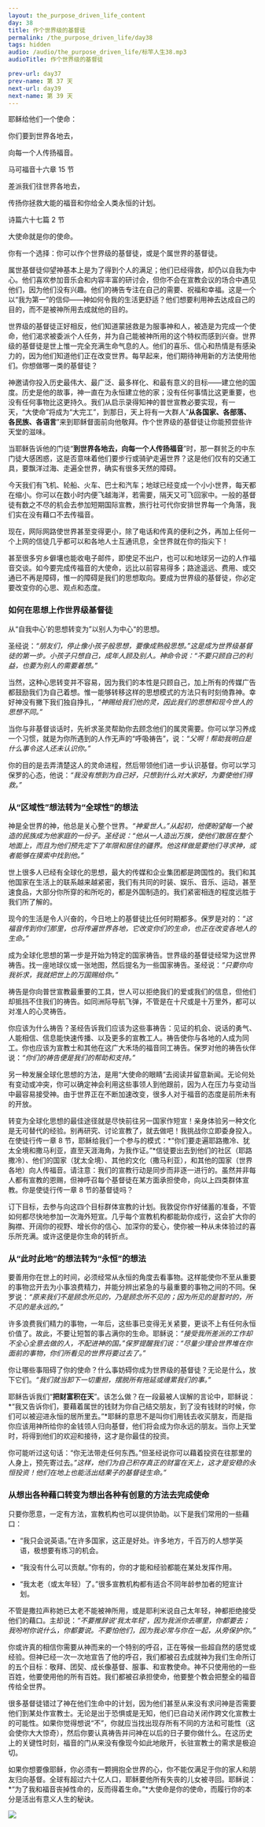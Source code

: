 ```yaml
---
layout: the_purpose_driven_life_content
day: 38
title: 作个世界级的基督徒
permalink: /the_purpose_driven_life/day38
tags: hidden
audio: /audio/the_purpose_driven_life/标竿人生38.mp3
audioTitle: 作个世界级的基督徒

prev-url: day37
prev-name: 第 37 天
next-url: day39
next-name: 第 39 天
---
```


<div class="center script poem">
<p>耶稣给他们一个使命：</p>
<p>你们要到世界各地去，</p>
<p>向每一个人传扬福音。</p>
<p class="sp-verse">马可福音十六章 15 节</p>
</div>
<div class="center script poem">
<p>差派我们往世界各地去，</p>
<p>传扬你拯救大能的福音和你给全人类永恒的计划。</p>
<p class="sp-verse">诗篇六十七篇 2 节</p>
</div>
<p class="first">大使命就是你的使命。</p>

你有一个选择：你可以作个世界级的基督徒，或是个属世界的基督徒。

属世基督徒仰望神基本上是为了得到个人的满足；他们已经得救，却仍以自我为中心。他们喜欢参加音乐会和内容丰富的研讨会，但你不会在宣教会议的场合中遇见他们，因为他们没有兴趣。他们的祷告专注在自己的需要、祝福和幸福。这是一个以“我为第一”的信仰——神如何令我的生活更舒适？他们想要利用神去达成自己的目的，而不是被神所用去成就他的目的。

世界级的基督徒正好相反，他们知道蒙拯救是为服事神和人，被造是为完成一个使命，他们渴求被委派个人任务，并为自己能被神所用的这个特权而感到兴奋。世界级的基督徒是世上惟一完全充满生命气息的人。他们的喜乐、信心和热情是有感染力的，因为他们知道他们正在改变世界。每早起来，他们期待神用新的方法使用他们。你想做哪一类的基督徒？

神邀请你投入历史最伟大、最广泛、最多样化、和最有意义的目标——建立他的国度。历史是他的故事，神一直在为永恒建立他的家；没有任何事情比这更重要，也没有任何事物比这更持久。我们从启示录得知神的普世宣教必要实现，有一天，“大使命”将成为“大完工”，到那日，天上将有一大群人“**从各国家、各部落、各民族、各语言**”来到耶稣督面前向他敬拜。作个世界级的基督徒让你能预尝些许天堂的滋味。

当耶稣告诉他的门徒“**到世界各地去，向每一个人传扬福音**”时，那一群贫乏的中东门徒大感困惑，这是否意味着他们要步行或骑驴走遍世界？这是他们仅有的交通工具，要飘洋过海、走遍全世界，确实有很多天然的障碍。

今天我们有飞机、轮船、火车、巴士和汽车；地球已经变成一个小小世界，每天都在缩小。你可以在数小时内便飞越海洋，若需要，隔天又可飞回家中。一般的基督徒有数之不尽的机会去参加短期国际宣教，旅行社可代你安排世界每一个角落，我们实在没有藉口不去传福音。

现在，网际网路使世界甚至变得更小，除了电话和传真的便利之外，再加上任何一个上网的信徒几乎都可以和各地人士互通讯息，全世界就在你的指尖下！

甚至很多穷乡僻壤也能收电子邮件，即使足不出户，也可以和地球另一边的人作福音交谈。如今要完成传福音的大使命，远比以前容易得多；路途遥远、费用、或交通已不再是障碍，惟一的障碍是我们的思想取向。要成为世界级的基督徒，你必定要改变你的心思、观点和态度。

### 如何在思想上作世界级基督徒

从“自我中心’的思想转变为”以别人为中心“的思想。

圣经说：*“朋友们，停止像小孩子般思想，要像成熟般思想。”*这是成为世界级基督徒的第一步。小孩子只想自己，成年人顾及别人。神命令说：*“不要只顾自己的利益，也要为别人的需要着想。”*

当然，这种心思转变并不容易，因为我们的本性是只顾自己，加上所有的传媒广告都鼓励我们为自己着想。惟一能够转移这样的思想模式的方法只有时刻倚靠神。幸好神没有撇下我们独自挣扎，*“神赐给我们他的灵，因此我们的思想和现今世人的思想不同。”*

当你与非基督谈话时，先祈求圣灵帮助你去顾念他们的属灵需要。你可以学习养成一个习惯，就是为你所遇到的人作无声的“呼吸祷告”，说：*“父啊！帮助我明白是什么事令这人还未认识你。”*

你的目的是去弄清楚这人的灵命进程，然后带领他们进一步认识基督。你可以学习保罗的心态，他说：*“我没有想到为自己好，只想到什么对大家好，为要使他们得救。”*

### 从“区域性”想法转为“全球性”的想法

神是全世界的神，他总是关心整个世界。*“神爱世人。”*从起初，他便盼望每一个被造的民族成为他家庭的一份子。圣经说：*“他从一人造出万族，使他们散居在整个地面上，而且为他们预先定下了年限和居住的疆界。他这样做是要他们寻求神，或者能够在摸索中找到他。”*

世上很多人已经有全球化的思想，最大的传媒和企业集团都是跨国性的。我们和其他国家在生活上的联系越来越紧密，我们有共同的时装、娱乐、音乐、运动，甚至速食品，大部分你所穿的和所吃的，都是外国制造的。我们紧密相连的程度远胜于我们所了解的。

现今的生活是令人兴奋的，今日地上的基督徒比任何时期都多。保罗是对的：*“这福音传到你们那里，也将传遍世界各地，它改变你们的生命，也正在改变各地人的生命。”*

成为全球化思想的第一步是开始为特定的国家祷告。世界级的基督徒经常为这世界祷告。找一座地球仪或一张地图，然后提名为一些国家祷告。圣经说：*“只要你向我祈求，我就把世上的万国赐给你。”*

祷告是你向普世宣教最重要的工具，世人可以拒绝我们的爱或我们的信息，但他们却抵挡不住我们的祷告。如同洲际导航飞弹，不管是在十尺或是十万里外，都可以对准人的心灵祷告。

你应该为什么祷告？圣经告诉我们应该为这些事祷告：见证的机会、说话的勇气、人能相信、信息能快速传播、以及更多的宣教工人。祷告使你与各地的人成为同工。你也应该为宣教士和其他在这广大禾场的福音同工祷告。保罗对他的祷告伙伴说：*“你们的祷告便是我们的帮助和支持。”*

另一种发展全球化思想的方法，是用“大使命的眼睛”去阅读并留意新闻。无论何处有变动或冲突，你可以确定神会利用这些事领人到他跟前，因为人在压力与变动当中最容易接受神。由于世界正在不断加速改变，很多人对于福音的态度是前所未有的开放。

转变为全球化思想的最佳途径就是尽快前往另一国家作短宣！亲身体验另一种文化是无可替代的经验。别再研究、讨论宣教了，就去做吧！我挑战你立即委身投入。在使徒行传一章 8 节，耶稣给我们一个参与的模式：*“你们要走遍耶路撒冷、犹太全境和撒马利亚，直至天涯海角，为我作证。”*信徒要出去到他们的社区（耶路撒冷）、他们的国家（犹太全境）、其他的文化（撒马利亚），和其他的国家（世界各地）向人传福音。请注意：我们的宣教行动是同步而非逐一进行的。虽然并非每人都有宣教的恩赐，但神呼召每个基督徒在某方面承担使命，向以上四类群体宣教。你是使徒行传一章 8 节的基督徒吗？

订下目标，去参与向这四个目标群体宣教的计划。我敦促你作好储蓄的准备，不管如何都尽快地参加一次海外短宣。几乎每个宣教机构都能助你成行，这会扩大你的胸襟、开阔你的视野、增长你的信心、加深你的爱心，使你被一种从未体验过的喜乐所充满。或许这便是你生命的转折点。

### 从“此时此地”的想法转为“永恒”的想法

要善用你在世上的时间，必须经常从永恒的角度去看事物。这样能使你不至从重要的事物岔开去为小事浪费精力，并能分辨出紧急的与最重要的事物之间的不同。保罗说：*“原来我们不是顾念所见的，乃是顾念所不见的；因为所见的是暂时的，所不见的是永远的。”*

许多浪费我们精力的事物，一年后，这些事已变得无关紧要，更谈不上有任何永恒价值了。故此，不要让短暂的事占满你的生命。耶稣说：*“接受我所差派的工作却不全心全意去做的人，不配进神的国。”*保罗提醒我们说：*“尽量少理会世界堆在你面前的事物，你们所看见的世界将要过去了。”*

你让哪些事阻碍了你的使命？什么事妨碍你成为世界级的基督徒？无论是什么，放下它们。*“我们就当卸下一切重担，摆脱所有拖延或缠累我们的事。”*

耶稣告诉我们“**把财富积在天**”。该怎么做？在一段最被人误解的言论中，耶稣说：*“我又告诉你们，要藉着属世的钱财为你自己结交朋友，到了没有钱财的时候，你们可以被迎进永恒的居所里去。”*耶稣的意思不是叫你们用钱去收买朋友，而是指你应该用神所给你的金钱领人归向基督，他们将会成为你永远的朋友。当你上天堂时，将得到他们的欢迎和接待，这才是你最佳的投资。

你可能听过这句话：“你无法带走任何东西。”但圣经说你可以藉着投资在往那里的人身上，预先寄过去。*”这样，他们为自己积存真正的财富在天上，这才是安稳的永恒投资！他们在地上也能活出结果子的基督徒生命。”*

### 从想出各种藉口转变为想出各种有创意的方法去完成使命

只要你愿意，一定有方法，宣教机构也可以提供协助。以下是我们常用的一些藉口：

- “我只会说英语。”在许多国家，这正是好处。许多地方，千百万的人想学英语，极想要有练习的机会。

- “我没有什么可以贡献。”你有的，你的才能和经验都能在某处发挥作用。

- “我太老（或太年轻）了。”很多宣教机构都有适合不同年龄参加者的短宣计划。

不管是撒拉声称她已太老不能被神所用，或是耶利米说自己太年轻，神都拒绝接受他们的藉口。主却说：*“不要推辞说‘我太年轻’，因为我派你去哪里，你都要去；我吩咐你说什么，你都要说。不要怕他们，因为我必常与你在一起，从旁保护你。”*

你或许真的相信你需要从神而来的一个特别的呼召，正在等候一些超自然的感觉或经验。但神已经一次一次地宣告了他的呼召，我们都被召去成就神为我们生命所订的五个目标：敬拜、团契、成长像基督、服事、和宣教使命。神不只使用他的一些百姓，他要使用他的所有百姓。我们都被召承担使命，他要整个教会把整全的福音传给全世界。

很多基督徒错过了神在他们生命中的计划，因为他们甚至从来没有求问神是否需要他们到某处作宣教士。无论是出于恐惧或是无知，他们已自动关闭作跨文化宣教士的可能性。如果你觉得想说“不”，你就应当找出现存所有不同的方法和可能性（这会使你大大惊奇），然后你要认真祷告并问神在以后的日子要你做什么。在这历史上的关键性时刻，福音的门从来没有像现今如此地敞开，长驻宣教士的需求是极迫切。

如果你想要像耶稣，你必须有一颗拥抱全世界的心，你不能仅满足于你的家人和朋友归向基督。全球有超过六十亿人口，耶稣要他所有失丧的儿女被寻回。耶稣说：*“为了我和福音丧掉性命的，反而得着生命。”*大使命是你的使命，而履行你的本分是活出有意义人生的秘诀。

<div class="article-img-wrapper">
<img src="/image/the_purpose_driven_life/day38_card.jpg">
</div>
